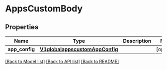 # AppsCustomBody

## Properties
Name | Type | Description | Notes
------------ | ------------- | ------------- | -------------
**app_config** | [**V1globalappscustomAppConfig**](V1globalappscustomAppConfig.md) |  | [optional] 

[[Back to Model list]](../README.md#documentation-for-models) [[Back to API list]](../README.md#documentation-for-api-endpoints) [[Back to README]](../README.md)

